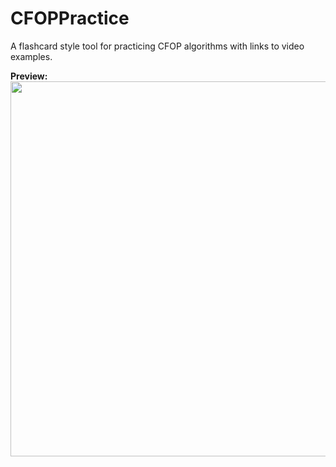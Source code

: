 # CFOPPractice

A flashcard style tool for practicing CFOP algorithms with links to video examples.

**Preview:**
<br>
<img src="https://i.imgur.com/Gu72FHM.png" width="600">
